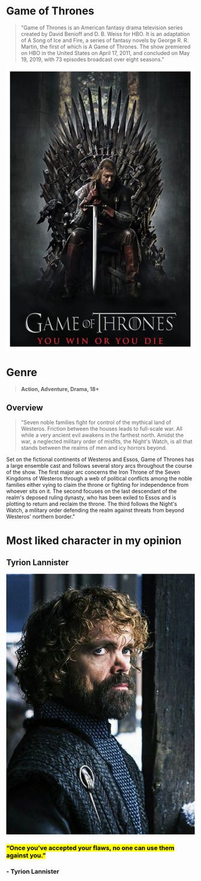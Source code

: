 # Game of Thrones
> "Game of Thrones is an American fantasy drama television series created by David Benioff and D. B. Weiss for HBO. It is an adaptation of A Song of Ice and Fire, a series of fantasy novels by George R. R. Martin, the first of which is A Game of Thrones. The show premiered on HBO in the United States on April 17, 2011, and concluded on May 19, 2019, with 73 episodes broadcast over eight seasons."

![alt text](https://github.com/Christian-Labuanan/app-dev-TP/blob/readme-edits/gigachad.jpg)

# Genre
> **Action, Adventure, Drama, 18+**

## Overview
> "Seven noble families fight for control of the mythical land of Westeros. Friction between the houses leads to full-scale war. All while a very ancient evil awakens in the farthest north. Amidst the war, a neglected military order of misfits, the Night's Watch, is all that stands between the realms of men and icy horrors beyond.

Set on the fictional continents of Westeros and Essos, Game of Thrones has a large ensemble cast and follows several story arcs throughout the course of the show. The first major arc concerns the Iron Throne of the Seven Kingdoms of Westeros through a web of political conflicts among the noble families either vying to claim the throne or fighting for independence from whoever sits on it. The second focuses on the last descendant of the realm's deposed ruling dynasty, who has been exiled to Essos and is plotting to return and reclaim the throne. The third follows the Night's Watch, a military order defending the realm against threats from beyond Westeros' northern border."

# Most liked character in my opinion
## Tyrion Lannister

![alt text](https://github.com/Christian-Labuanan/app-dev-TP/blob/readme-edits/tyrion.jpg)
###  <mark>“Once you’ve accepted your flaws, no one can use them against you.”</mark>
###  - Tyrion Lannister

